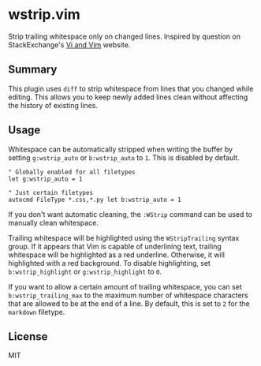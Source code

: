 # wstrip.vim

Strip trailing whitespace only on changed lines.  Inspired by question on
StackExchange's [Vi and Vim][1] website.


## Summary

This plugin uses `diff` to strip whitespace from lines that you changed
while editing.  This allows you to keep newly added lines clean without
affecting the history of existing lines.


## Usage

Whitespace can be automatically stripped when writing the buffer by setting
`g:wstrip_auto` or `b:wstrip_auto` to `1`.  This is disabled by default.

```vim
" Globally enabled for all filetypes
let g:wstrip_auto = 1  

" Just certain filetypes
autocmd FileType *.css,*.py let b:wstrip_auto = 1  
```

If you don't want automatic cleaning, the `:WStrip` command can be used to
manually clean whitespace.

Trailing whitespace will be highlighted using the `WStripTrailing` syntax
group.  If it appears that Vim is capable of underlining text, trailing
whitespace will be highlighted as a red underline.  Otherwise, it will
highlighted with a red background.  To disable highlighting, set
`b:wstrip_highlight` or `g:wstrip_highlight` to `0`.

If you want to allow a certain amount of trailing whitespace, you can set
`b:wstrip_trailing_max` to the maximum number of whitespace characters that are
allowed to be at the end of a line.  By default, this is set to `2` for the
`markdown` filetype.


## License

MIT

[1]: http://vi.stackexchange.com/q/7959/5229
